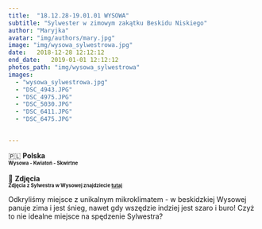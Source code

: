 ```yaml
---
title:  "18.12.28-19.01.01 WYSOWA"
subtitle: "Sylwester w zimowym zakątku Beskidu Niskiego"
author: "Maryjka"
avatar: "img/authors/mary.jpg"
image: "img/wysowa_sylwestrowa.jpg"
date:   2018-12-28 12:12:12
end_date:   2019-01-01 12:12:12
photos_path: "img/wysowa_sylwestrowa"
images:
  - "wysowa_sylwestrowa.jpg"
  - "DSC_4943.JPG"
  - "DSC_4975.JPG"
  - "DSC_5030.JPG"
  - "DSC_6411.JPG"
  - "DSC_6475.JPG"


---
```

🇵🇱 **Polska**<br/>
**<sub><sup>Wysowa - Kwiatoń - Skwirtne</sup></sub>**<br/>
<br/>
📸 **Zdjęcia**<br/>
<sub><sup>**Zdjęcia z Sylwestra w Wysowej znajdziecie <a href="https://photos.app.goo.gl/MjSCWeMJo9xubYMK9">tutaj</a>**</sup></sub>

Odkryliśmy miejsce z unikalnym mikroklimatem - w beskidzkiej Wysowej panuje zima i jest śnieg, nawet gdy wszędzie indziej jest szaro i buro! Czyż to nie idealne miejsce na spędzenie Sylwestra?
